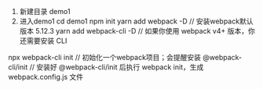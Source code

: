 <!-- 项目目录 demo -->
1. 新建目录 demo1
2. 进入demo1
cd demo1
npm init
yarn add webpack -D // 安装webpack默认版本 5.12.3
yarn add webpack-cli -D //  如果你使用 webpack v4+ 版本，你还需要安装 CLI

npx webpack-cli init // 初始化一个webpack项目；会提醒安装 @webpack-cli/init
             // 安装好 @webpack-cli/init 后执行 webpack init，生成 webpack.config.js 文件



























